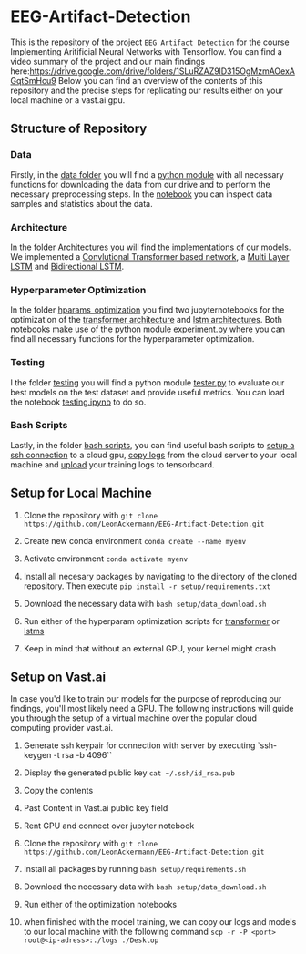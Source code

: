 # EEG-Artifact-Detection

This is the repository of the project `EEG Artifact Detection` for the course Implementing Aritificial Neural Networks with Tensorflow. You can find a video summary of the project and our main findings here:https://drive.google.com/drive/folders/1SLuRZAZ9lD315OgMzmAOexAGqtSmHcu9
 Below you can find an overview of the contents of this repository and the precise steps for replicating our results either on your local machine or a vast.ai gpu.

## Structure of Repository

### Data
Firstly, in the [data folder](data) you will find a [python module](data/data.py) with all necessary functions for downloading the data from our drive and to perform the necessary preprocessing steps. In the [notebook](data/data_statistics_visualisations.ipynb) you can inspect data samples and statistics about the data.

### Architecture
In the folder [Architectures](architectures) you will find the implementations of our models. We implemented a [Convlutional Transformer based network](architectures/CCNAttentionNetwork.py), a [Multi Layer LSTM](architectures/MultiLayerLSTM.py) and [Bidirectional LSTM](architectures/BidirectionalLSTM.py).

### Hyperparameter Optimization
In the folder [hparams_optimization](hyerparams_optimization) you find two jupyternotebooks for the optimization of the [transformer architecture](hyperparams_optimization/transformer_architecture_tuning.ipynb) and [lstm architectures](hyperparams_optimization/lstm_architecture_tuning.ipynb). Both notebooks make use of the python module [experiment.py](hyperparams_optimization/experiment.py) where you can find all necessary functions for the hyperparameter optimization.

### Testing
I the folder [testing](testing) you will find a python module [tester.py](testing/tester.py) to evaluate our best models on the test dataset and provide useful metrics. You can load the notebook [testing.ipynb](testing/testing.ipynb) to do so.

### Bash Scripts

Lastly, in the folder [bash scripts](bash_scripts), you can find useful bash scripts to [setup a ssh connection](bash_scripts/vast_setup.md) to a cloud gpu, [copy logs](bash_scripts/copy_remote_to_local.sh) from the cloud server to your local machine and [upload](bash_scripts/save_logs_to_tensorboard.sh) your training logs to tensorboard.

## Setup for Local Machine

1. Clone the repository with `git clone https://github.com/LeonAckermann/EEG-Artifact-Detection.git`

2. Create new conda environment `conda create --name myenv`

3. Activate environment `conda activate myenv`

4. Install all necesary packages by navigating to the directory of the cloned repository. Then execute `pip install -r setup/requirements.txt`

5. Download the necessary data with `bash setup/data_download.sh`

6. Run either of the hyperparam optimization scripts for [transformer](hyperparams_optimization/transformer_architecture_tuning.ipynb) or [lstms](hyperparams_optimization/lstm_architecture_tuning.ipynb)

7. Keep in mind that without an external GPU, your kernel might crash

## Setup on Vast.ai 

In case you'd like to train our models for the purpose of reproducing our findings, you'll most likely need a GPU. The following instructions will guide you through
the setup of a virtual machine over the popular cloud computing provider vast.ai. 

1. Generate ssh keypair for connection with server by executing `ssh-keygen -t rsa -b 4096``

2. Display the generated public key `cat ~/.ssh/id_rsa.pub`

3. Copy the contents

4. Past Content in Vast.ai public key field

5. Rent GPU and connect over jupyter notebook

6. Clone the repository with `git clone https://github.com/LeonAckermann/EEG-Artifact-Detection.git`

7. Install all packages by running `bash setup/requirements.sh`

8. Download the necessary data with `bash setup/data_download.sh`

9. Run either of the optimization notebooks

10. when finished with the model training, we can copy our logs and models to our local machine with the following command `scp -r -P <port> root@<ip-adress>:./logs ./Desktop`



